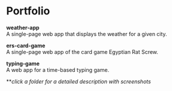 # Portfolio

**weather-app**  
A single-page web app that displays the weather for a given city.

**ers-card-game**  
A single-page web app of the card game Egyptian Rat Screw.

**typing-game**  
A web app for a time-based typing game.

***click a folder for a detailed description with screenshots*
